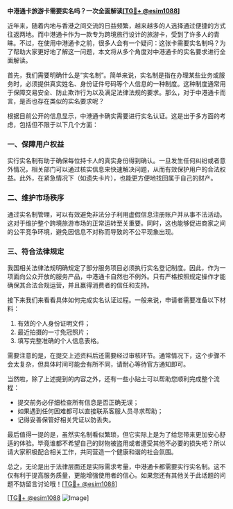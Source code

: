 **中港通卡旅游卡需要实名吗？一次全面解读[[TG💪+ @esim1088](https://t.me/s/esim1088)]**

近年来，随着内地与香港之间交流的日益频繁，越来越多的人选择通过便捷的方式往返两地。而中港通卡作为一款专为跨境旅行设计的旅游卡，受到了许多人的青睐。不过，在使用中港通卡之前，很多人会有一个疑问：这张卡需要实名制吗？为了帮助大家更好地了解这一问题，本文将从多个角度对中港通卡的实名要求进行全面解读。

首先，我们需要明确什么是“实名制”。简单来说，实名制是指在办理某些业务或服务时，必须提供真实姓名、身份证件号码等个人信息的一种制度。这种制度通常用于保障交易安全、防止欺诈行为以及满足法律法规的要求。那么，对于中港通卡而言，是否也存在类似的实名要求呢？

根据目前公开的信息显示，中港通卡确实需要进行实名认证。这是出于多方面的考虑，包括但不限于以下几个方面：

### 一、保障用户权益

实行实名制有助于确保每位持卡人的真实身份得到确认。一旦发生任何纠纷或者意外情况，相关部门可以通过核实信息来快速解决问题，从而有效保护用户的合法权益。此外，在紧急情况下（如遗失卡片），也能更方便地找回属于自己的财产。

### 二、维护市场秩序

通过实名制管理，可以有效避免非法分子利用虚假信息注册账户并从事不法活动。这对于维护整个跨境旅游市场的正常运转至关重要。同时，这也能够促进商家之间的公平竞争环境，避免因信息不对称而导致的不公平现象出现。

### 三、符合法律规定

我国相关法律法规明确规定了部分服务项目必须执行实名登记制度。因此，作为一项面向公众开放的服务产品，中港通卡自然也不例外。只有严格按照规定操作才能确保其合法合规运营，并且赢得消费者的信任和支持。

接下来我们来看看具体如何完成实名认证过程。一般来说，申请者需要准备以下材料：

1. 有效的个人身份证明文件；
2. 最近拍摄的一寸免冠照片；
3. 填写完整准确的个人信息表格。

需要注意的是，在提交上述资料后还需要经过审核环节。通常情况下，这个步骤不会太复杂，但具体时间可能会有所不同，请耐心等待官方通知即可。

当然啦，除了上述提到的内容之外，还有一些小贴士可以帮助您顺利完成整个流程：

- 提交前务必仔细检查所有信息是否正确无误；
- 如果遇到任何困难都可以直接联系客服人员寻求帮助；
- 记得妥善保管好相关凭证以防丢失。

最后值得一提的是，虽然实名制看似繁琐，但它实际上是为了给您带来更加安心舒适的体验。毕竟谁都不希望自己的财物被盗用或者遭受其他不必要的损失吧？所以请大家积极配合相关工作，共同营造一个健康和谐的社会氛围。

总之，无论是出于法律层面还是实际需求考量，中港通卡都需要实行实名制。这不仅有利于提高服务质量，更能增强使用者的信心。如果您还有其他关于此话题的问题不妨留言讨论哦！[[TG💪+ @esim1088](https://t.me/s/esim1088)]

[[TG💪+ @esim1088](https://t.me/s/esim1088) ![Image](https://i.postimg.cc/4NQfJmqS/Snipaste-2025-05-13-00-14-12.png)]